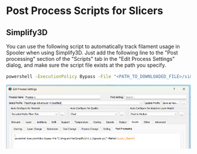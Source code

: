 # Post Process Scripts for Slicers

## Simplify3D

You can use the following script to automatically track filament usage in Spooler when using Simplify3D. Just add the following line to the "Post processing" section of the "Scripts" tab in the "Edit Process Settings" dialog, and make sure the script file exists at the path you specify.

```bash
powershell -ExecutionPolicy Bypass -File "<PATH_TO_DOWNLOADED_FILE>/simplify3d.ps1" -filePath [output_filepath]
```

![Simplify3D Post Processing Script Settings](simplify3d.png)
